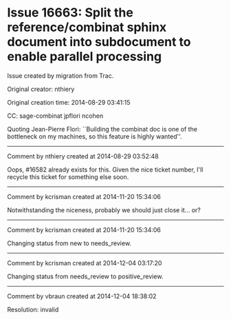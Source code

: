 # Issue 16663: Split the reference/combinat sphinx document into subdocument to enable parallel processing

Issue created by migration from Trac.

Original creator: nthiery

Original creation time: 2014-08-29 03:41:15

CC:  sage-combinat jpflori ncohen

Quoting Jean-Pierre Flori: ``Building the combinat doc is one of the bottleneck on my machines, so this feature is highly wanted''.


---

Comment by nthiery created at 2014-08-29 03:52:48

Oops, #16582 already exists for this. Given the nice ticket number, I'll recycle this ticket for something else soon.


---

Comment by kcrisman created at 2014-11-20 15:34:06

Notwithstanding the niceness, probably we should just close it... or?


---

Comment by kcrisman created at 2014-11-20 15:34:06

Changing status from new to needs_review.


---

Comment by kcrisman created at 2014-12-04 03:17:20

Changing status from needs_review to positive_review.


---

Comment by vbraun created at 2014-12-04 18:38:02

Resolution: invalid
